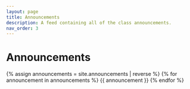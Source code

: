 ```yaml
---
layout: page
title: Announcements
description: A feed containing all of the class announcements.
nav_order: 3
---
```


# Announcements

{% assign announcements = site.announcements | reverse %}
{% for announcement in announcements %}
{{ announcement }}
{% endfor %}
